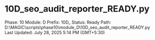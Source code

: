 # 10D_seo_audit_reporter_READY.py

Phase: 10
Module: D
Prefix: 10D_
Status: Ready
Path: D:\MAGIC\scripts\phase10\module_D\10D_seo_audit_reporter_READY.py
Last Updated: July 28, 2025 5:14 PM (GMT+5:30)
